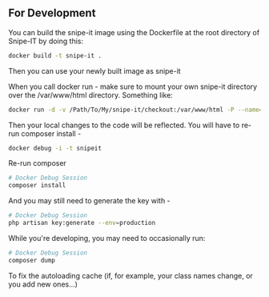 ## For Development

You can build the snipe-it image using the Dockerfile at the root directory of Snipe-IT by doing this:

```sh
docker build -t snipe-it .
```

Then you can use your newly built image as snipe-it

When you call docker run - make sure to mount your own snipe-it directory over the /var/www/html directory. Something like:

```sh
docker run -d -v /Path/To/My/snipe-it/checkout:/var/www/html -P --name="snipeit" --link mysql:mysql snipeit
```

Then your local changes to the code will be reflected. You will have to re-run composer install -

```sh
docker debug -i -t snipeit
```

Re-run composer

```sh
# Docker Debug Session
composer install
```

And you may still need to generate the key with -

```sh
# Docker Debug Session
php artisan key:generate --env=production
```

While you're developing, you may need to occasionally run:

```sh
# Docker Debug Session
composer dump
```

To fix the autoloading cache (if, for example, your class names change, or you add new ones...)
